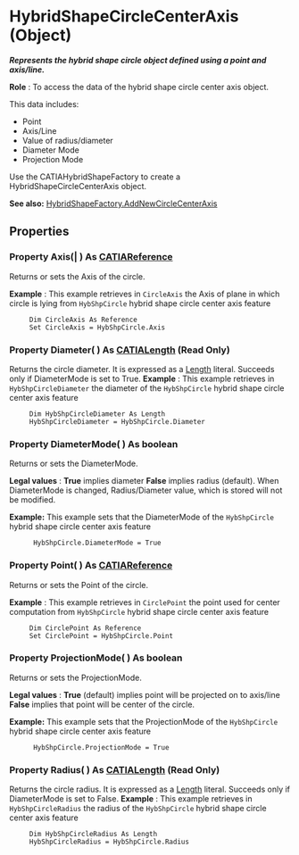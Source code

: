 # HybridShapeCircleCenterAxis (Object)

**_Represents the hybrid shape circle object defined using a point and axis/line._**

**Role** : To access the data of the hybrid shape circle center axis object.

This data includes:

  * Point
  * Axis/Line
  * Value of radius/diameter
  * Diameter Mode
  * Projection Mode

Use the CATIAHybridShapeFactory to create a HybridShapeCircleCenterAxis object.

**See also:**      [HybridShapeFactory.AddNewCircleCenterAxis](../GSMInterfaces/interface_HybridShapeFactory_68680.htm#AddNewCircleCenterAxis)

## Properties

### Property **Axis**(| ) As [CATIAReference](../InfInterfaces/interface_Reference_17481.md)

   Returns or sets the Axis of the circle.

**Example** :      This example retrieves in `CircleAxis` the Axis of plane in which circle is lying from `HybShpCircle` hybrid shape circle center axis feature

```VBScript
     Dim CircleAxis As Reference
     Set CircleAxis = HybShpCircle.Axis

```

### Property **Diameter**( ) As [CATIALength](../KnowledgeInterfaces/interface_Length_8108.md) (Read Only)

   Returns the circle diameter. It is expressed as a [Length](../KnowledgeInterfaces/interface_Length_8108.md) literal. Succeeds only if DiameterMode is set to True.  **Example** :      This example retrieves in `HybShpCircleDiameter` the diameter of the `HybShpCircle` hybrid shape circle center axis feature

```VBScript
     Dim HybShpCircleDiameter As Length
     HybShpCircleDiameter = HybShpCircle.Diameter

```

### Property **DiameterMode**( ) As boolean

   Returns or sets the DiameterMode.

**Legal values** : **True** implies diameter **False** implies radius (default). When DiameterMode is changed, Radius/Diameter value, which is stored will not be modified.

**Example:**      This example sets that the DiameterMode of the `HybShpCircle` hybrid shape circle center axis feature

```VBScript
      HybShpCircle.DiameterMode = True

```

### Property **Point**( ) As [CATIAReference](../InfInterfaces/interface_Reference_17481.md)

   Returns or sets the Point of the circle.

**Example** :      This example retrieves in `CirclePoint` the point used for center computation from `HybShpCircle` hybrid shape circle center axis feature

```VBScript
     Dim CirclePoint As Reference
     Set CirclePoint = HybShpCircle.Point

```

### Property **ProjectionMode**( ) As boolean

   Returns or sets the ProjectionMode.

**Legal values** : **True** (default) implies point will be projected on to axis/line **False** implies that point will be center of the circle.

**Example:**      This example sets that the ProjectionMode of the `HybShpCircle` hybrid shape circle center axis feature

```VBScript
      HybShpCircle.ProjectionMode = True

```

### Property **Radius**( ) As [CATIALength](../KnowledgeInterfaces/interface_Length_8108.md) (Read Only)

   Returns the circle radius. It is expressed as a [Length](../KnowledgeInterfaces/interface_Length_8108.md) literal. Succeeds only if DiameterMode is set to False.  **Example** :      This example retrieves in `HybShpCircleRadius` the radius of the `HybShpCircle` hybrid shape circle center axis feature

```VBScript
     Dim HybShpCircleRadius As Length
     HybShpCircleRadius = HybShpCircle.Radius

```